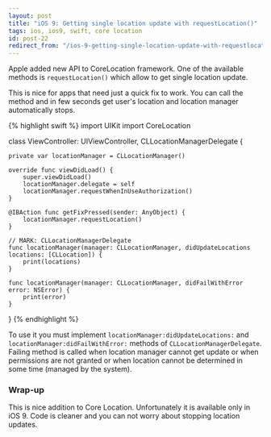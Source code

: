 ```yaml
---
layout: post
title: "iOS 9: Getting single location update with requestLocation()"
tags: ios, ios9, swift, core location
id: post-22
redirect_from: "/ios-9-getting-single-location-update-with-requestlocation/"
---
```

Apple added new API to CoreLocation framework. One of the available methods
is `requestLocation()` which allow to get single location update.

This is nice for apps that need just a quick fix to work. You can call the
method and in few seconds get user's location and location manager automatically
stops.

{% highlight swift %}
import UIKit
import CoreLocation

class ViewController: UIViewController, CLLocationManagerDelegate {

    private var locationManager = CLLocationManager()

    override func viewDidLoad() {
        super.viewDidLoad()
        locationManager.delegate = self
        locationManager.requestWhenInUseAuthorization()
    }

    @IBAction func getFixPressed(sender: AnyObject) {
        locationManager.requestLocation()
    }

    // MARK: CLLocationManagerDelegate
    func locationManager(manager: CLLocationManager, didUpdateLocations locations: [CLLocation]) {
        print(locations)
    }

    func locationManager(manager: CLLocationManager, didFailWithError error: NSError) {
        print(error)
    }
}
{% endhighlight %}

To use it you must implement `locationManager:didUpdateLocations:` and
`locationManager:didFailWithError:` methods of `CLLocationManagerDelegate`.
Failing method is called when location manager cannot get update or when
permissions are not granted or when location cannot be determined in some
time (managed by the system).

### Wrap-up
This is nice addition to Core Location. Unfortunately it is available only in
iOS 9. Code is cleaner and you can not worry about stopping location updates.
